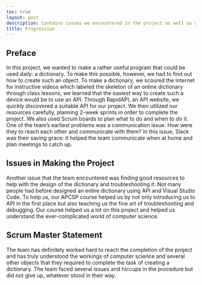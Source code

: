 ```yaml
---
toc: true
layout: post
description: Contains issues we encountered in the project as well as a statement by the Scrum Master
title: Progression
---
```


## Preface

In this project, we wanted to make a rather useful program that could be used daily: a
dictionary. To make this possible, however, we had to find out how to create such an object. To
make a dictionary, we scoured the internet for instructive videos which labeled the skeleton of
an online dictionary through class lessons, we learned that the easiest way to create such a
device would be to use an API. Through RapidAPI, an API website, we quickly discovered a
suitable API for our project. We then utilized our resources carefully, planning 2-week sprints in
order to complete the project. We also used Scrum boards to plan what to do and when to do it.
One of the team’s earliest problems was a communication issue. How were they to reach each
other and communicate with them? In this issue, Slack was their saving grace: it helped the
team communicate when at home and plan meetings to catch up.

## Issues in Making the Project

Another issue that the team encountered was finding good resources to help with the
design of the dictionary and troubleshooting it. Not many people had before designed an entire
dictionary using API and Visual Studio Code. To help us, our APCSP course helped us by not
only introducing us to API in the first place but also teaching us the fine art of troubleshooting
and debugging. Our course helped us a lot on this project and helped us understand the
ever-complicated world of computer science.

## Scrum Master Statement

The team has definitely worked hard to reach the completion of the project and has truly
understood the workings of computer science and several other objects that they required to
complete the task of creating a dictionary. The team faced several issues and hiccups in the
procedure but did not give up, whatever stood in their way.
